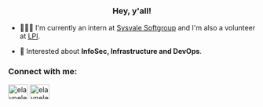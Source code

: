 <h3 align="center">Hey, y'all!</h3>

- 👩🏼‍💻 I'm currently an intern at [Sysvale Softgroup](https://sysvale.com) and I'm also a volunteer at [LPI](https://www.lpi.org).

- 💬 Interested about **InfoSec, Infrastructure and DevOps**.

<p align="left">
<h3 align="left">Connect with me:</h3>
<a href="https://twitter.com/elaynelemos" target="blank"><img align="center" src="https://cdn.jsdelivr.net/npm/simple-icons@3.0.1/icons/twitter.svg" alt="elaynelemos" height="30" width="40" /></a>
<a href="https://linkedin.com/in/elaynelemos" target="blank"><img align="center" src="https://cdn.jsdelivr.net/npm/simple-icons@3.0.1/icons/linkedin.svg" alt="elaynelemos" height="30" width="40" /></a>
</p>
